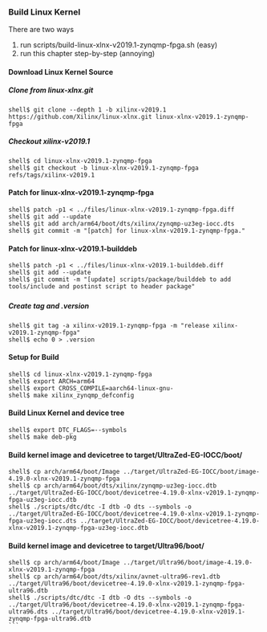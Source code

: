 ### Build Linux Kernel

There are two ways

1. run scripts/build-linux-xlnx-v2019.1-zynqmp-fpga.sh (easy)
2. run this chapter step-by-step (annoying)

#### Download Linux Kernel Source

##### Clone from linux-xlnx.git

```console
shell$ git clone --depth 1 -b xilinx-v2019.1 https://github.com/Xilinx/linux-xlnx.git linux-xlnx-v2019.1-zynqmp-fpga
```

##### Checkout xilinx-v2019.1

```console
shell$ cd linux-xlnx-v2019.1-zynqmp-fpga
shell$ git checkout -b linux-xlnx-v2019.1-zynqmp-fpga refs/tags/xilinx-v2019.1
```

#### Patch for linux-xlnx-v2019.1-zynqmp-fpga

```console
shell$ patch -p1 < ../files/linux-xlnx-v2019.1-zynqmp-fpga.diff
shell$ git add --update
shell$ git add arch/arm64/boot/dts/xilinx/zynqmp-uz3eg-iocc.dts
shell$ git commit -m "[patch] for linux-xlnx-v2019.1-zynqmp-fpga."
```

#### Patch for linux-xlnx-v2019.1-builddeb

```console
shell$ patch -p1 < ../files/linux-xlnx-v2019.1-builddeb.diff
shell$ git add --update
shell$ git commit -m "[update] scripts/package/builddeb to add tools/include and postinst script to header package"
```

###

##### Create tag and .version

```console
shell$ git tag -a xilinx-v2019.1-zynqmp-fpga -m "release xilinx-v2019.1-zynqmp-fpga"
shell$ echo 0 > .version
```

#### Setup for Build 

````console
shell$ cd linux-xlnx-v2019.1-zynqmp-fpga
shell$ export ARCH=arm64
shell$ export CROSS_COMPILE=aarch64-linux-gnu-
shell$ make xilinx_zynqmp_defconfig
````

#### Build Linux Kernel and device tree

````console
shell$ export DTC_FLAGS=--symbols
shell$ make deb-pkg
````

#### Build kernel image and devicetree to target/UltraZed-EG-IOCC/boot/

````console
shell$ cp arch/arm64/boot/Image ../target/UltraZed-EG-IOCC/boot/image-4.19.0-xlnx-v2019.1-zynqmp-fpga
shell$ cp arch/arm64/boot/dts/xilinx/zynqmp-uz3eg-iocc.dtb ../target/UltraZed-EG-IOCC/boot/devicetree-4.19.0-xlnx-v2019.1-zynqmp-fpga-uz3eg-iocc.dtb
shell$ ./scripts/dtc/dtc -I dtb -O dts --symbols -o ../target/UltraZed-EG-IOCC/boot/devicetree-4.19.0-xlnx-v2019.1-zynqmp-fpga-uz3eg-iocc.dts ../target/UltraZed-EG-IOCC/boot/devicetree-4.19.0-xlnx-v2019.1-zynqmp-fpga-uz3eg-iocc.dtb
````

#### Build kernel image and devicetree to target/Ultra96/boot/

````console
shell$ cp arch/arm64/boot/Image ../target/Ultra96/boot/image-4.19.0-xlnx-v2019.1-zynqmp-fpga
shell$ cp arch/arm64/boot/dts/xilinx/avnet-ultra96-rev1.dtb ../target/Ultra96/boot/devicetree-4.19.0-xlnx-v2019.1-zynqmp-fpga-ultra96.dtb
shell$ ./scripts/dtc/dtc -I dtb -O dts --symbols -o ../target/Ultra96/boot/devicetree-4.19.0-xlnx-v2019.1-zynqmp-fpga-ultra96.dts ../target/Ultra96/boot/devicetree-4.19.0-xlnx-v2019.1-zynqmp-fpga-ultra96.dtb
```
